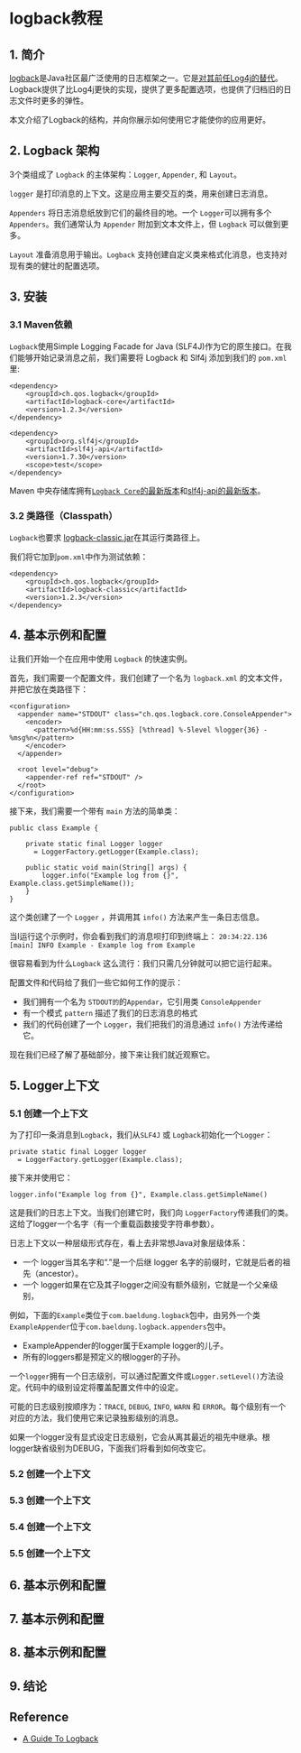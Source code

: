 # logback教程
## 1. 简介
[logback](https://logback.qos.ch/)是Java社区最广泛使用的日志框架之一。它是[对其前任Log4j的替代](https://logback.qos.ch/reasonsToSwitch.html)。Logback提供了比Log4j更快的实现，提供了更多配置选项，也提供了归档旧的日志文件时更多的弹性。

本文介绍了Logback的结构，并向你展示如何使用它才能使你的应用更好。
## 2. Logback 架构
3个类组成了 `Logback` 的主体架构：`Logger`, `Appender`, 和 `Layout`。

`logger` 是打印消息的上下文。这是应用主要交互的类，用来创建日志消息。

`Appenders` 将日志消息纸放到它们的最终目的地。一个 `Logger`可以拥有多个 `Appenders`。我们通常认为 `Appender` 附加到文本文件上，但 `Logback` 可以做到更多。

`Layout` 准备消息用于输出。`Logback` 支持创建自定义类来格式化消息，也支持对现有类的健壮的配置选项。
## 3. 安装
### 3.1 Maven依赖
`Logback`使用Simple Logging Facade for Java (SLF4J)作为它的原生接口。在我们能够开始记录消息之前，我们需要将 Logback 和 Slf4j 添加到我们的 `pom.xml` 里:
```
<dependency>
    <groupId>ch.qos.logback</groupId>
    <artifactId>logback-core</artifactId>
    <version>1.2.3</version>
</dependency>
 
<dependency>
    <groupId>org.slf4j</groupId>
    <artifactId>slf4j-api</artifactId>
    <version>1.7.30</version>
    <scope>test</scope>
</dependency>
```
Maven 中央存储库拥有[`Logback Core`的最新版本](https://search.maven.org/classic/#search%7Cgav%7C1%7Cg%3A%22ch.qos.logback%22%20AND%20a%3A%22logback-core%22)和[slf4j-api的最新版本](https://search.maven.org/classic/#search%7Cgav%7C1%7Cg%3A%22org.slf4j%22%20AND%20a%3A%22slf4j-api%22)。
### 3.2 类路径（Classpath）
`Logback`也要求 [logback-classic.jar](https://search.maven.org/classic/#search%7Cga%7C1%7Clogback-classic)在其运行类路径上。

我们将它加到`pom.xml`中作为测试依赖：
```
<dependency>
    <groupId>ch.qos.logback</groupId>
    <artifactId>logback-classic</artifactId>
    <version>1.2.3</version>
</dependency>
```
## 4. 基本示例和配置
让我们开始一个在应用中使用 `Logback` 的快速实例。

首先，我们需要一个配置文件，我们创建了一个名为 `logback.xml` 的文本文件，并把它放在类路径下：
```
<configuration>
  <appender name="STDOUT" class="ch.qos.logback.core.ConsoleAppender">
    <encoder>
      <pattern>%d{HH:mm:ss.SSS} [%thread] %-5level %logger{36} - %msg%n</pattern>
    </encoder>
  </appender>
 
  <root level="debug">
    <appender-ref ref="STDOUT" />
  </root>
</configuration>
```
接下来，我们需要一个带有 `main` 方法的简单类：
```
public class Example {
 
    private static final Logger logger 
      = LoggerFactory.getLogger(Example.class);
 
    public static void main(String[] args) {
        logger.info("Example log from {}", Example.class.getSimpleName());
    }
}
```
这个类创建了一个 `Logger` ，并调用其 `info()` 方法来产生一条日志信息。

当I运行这个示例时，你会看到我们的消息呗打印到终端上：
`20:34:22.136 [main] INFO Example - Example log from Example`

很容易看到为什么`Logback` 这么流行：我们只需几分钟就可以把它运行起来。

配置文件和代码给了我们一些它如何工作的提示：
- 我们拥有一个名为 `STDOUT的`的`Appendar`，它引用类 `ConsoleAppender`
- 有一个模式 `pattern` 描述了我们的日志消息的格式
- 我们的代码创建了一个 `Logger`，我们把我们的消息通过 `info()` 方法传递给它。

现在我们已经了解了基础部分，接下来让我们就近观察它。
## 5. Logger上下文
### 5.1 创建一个上下文
为了打印一条消息到`Logback`，我们从`SLF4J` 或 `Logback`初始化一个`Logger`：
```
private static final Logger logger 
  = LoggerFactory.getLogger(Example.class);

```
接下来并使用它：
```
logger.info("Example log from {}", Example.class.getSimpleName()
```
这是我们的日志上下文。当我们创建它时，我们向 `LoggerFactory`传递我们的类。这给了logger一个名字（有一个重载函数接受字符串参数）。

日志上下文以一种层级形式存在，看上去非常想Java对象层级体系：
- 一个 logger当其名字和“.”是一个后继 logger 名字的前缀时，它就是后者的祖先（ancestor）。
- 一个 logger如果在它及其子logger之间没有额外级别，它就是一个父亲级别，

例如，下面的`Example`类位于`com.baeldung.logback`包中，由另外一个类`ExampleAppender`位于`com.baeldung.logback.appenders`包中。
- ExampleAppender的logger属于Example logger的儿子。
- 所有的loggers都是预定义的根logger的子孙。

一个`logger`拥有一个日志级别，可以通过配置文件或`Logger.setLevel()`方法设定。代码中的级别设定将覆盖配置文件中的设定。

可能的日志级别按顺序为：`TRACE`, `DEBUG`, `INFO`, `WARN` 和 `ERROR`。每个级别有一个对应的方法，我们使用它来记录独影级别的消息。

如果一个logger没有显式设定日志级别，它会从离其最近的祖先中继承。根logger缺省级别为DEBUG，下面我们将看到如何改变它。
### 5.2 创建一个上下文
### 5.3 创建一个上下文
### 5.4 创建一个上下文
### 5.5 创建一个上下文
## 6. 基本示例和配置
## 7. 基本示例和配置
## 8. 基本示例和配置
## 9. 结论

## Reference
- [A Guide To Logback](https://www.baeldung.com/logback)